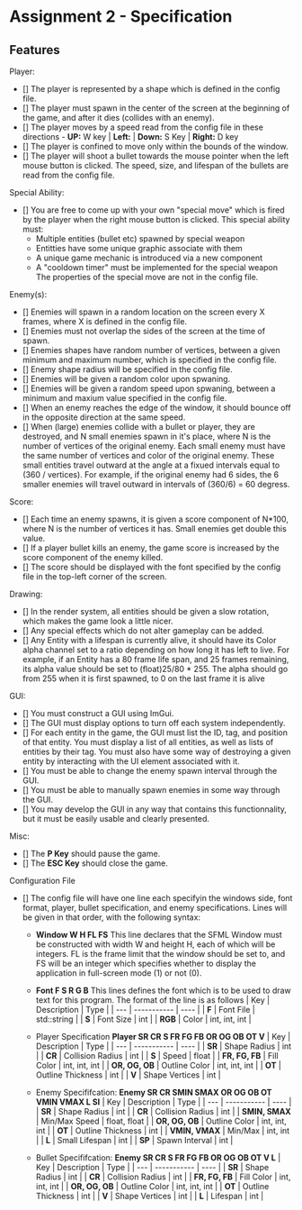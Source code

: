 # Assignment 2 - Specification

## Features

Player:
- [] The player is represented by a shape which is defined in the config file.
- [] The player must spawn in the center of the screen at the beginning of the game, and after it dies (collides with an enemy).
- [] The player moves by a speed read from the config file in these directions - **UP:** W key | **Left:** | **Down:** S Key | **Right:** D key
- [] The player is confined to move only within the bounds of the window.
- [] The player will shoot a bullet towards the mouse pointer when the left mouse button is clicked. The speed, size, and lifespan of the bullets are read from the config file.

Special Ability:
- [] You are free to come up with your own "special move" which is fired by the player when the right mouse button is clicked. This special ability must:
     - Multiple entities (bullet etc) spawned by special weapon
     - Entitties have some unique graphic associate with them
     - A unique game mechanic is introduced via a new component
     - A "cooldown timer" must be implemented for the special weapon
   The properties of the special move are not in the config file.

Enemy(s):
- [] Enemies will spawn in a random location on the screen every X frames, where X is defined in the config file.
- [] Enemies must not overlap the sides of the screen at the time of spawn.
- [] Enemies shapes have random number of vertices, between a given minimum and maximum number, which is specified in the config file.
- [] Enemy shape radius will be specified in the config file.
- [] Enemies will be given a random color upon spwaning.
- [] Enemies will be given a random speed upon spwaning, between a minimum and maxium value specified in the config file.
- [] When an enemy reaches the edge of the window, it should bounce off in the opposite direction at the same speed.
- [] When (large) enemies collide with a bullet or player, they are destroyed, and N small enemies spawn in it's place, where N is the number of vertices of the original enemy.
     Each small enemy must have the same number of vertices and color of the original enemy. These small entities travel outward at the angle at a fixued intervals equal to 
     (360 / vertices). For example, if the original enemy had 6 sides, the 6 smaller enemies will travel outward in intervals of (360/6) = 60 degress.

Score:
- [] Each time an enemy spawns, it is given a score component of N*100, where N is the number of vertices it has. Small enemies get double this value.
- [] If a player bullet kills an enemy, the game score is increased by the score component of the enemy killed.
- [] The score should be displayed with the font specified by the config file in the top-left corner of the screen.

Drawing:
- [] In the render system, all entities should be given a slow rotation, which makes the game look a little nicer.
- [] Any special effects which do not alter gameplay can be added.
- [] Any Entity with a lifespan is currently alive, it should have its Color alpha channel set to a ratio depending on how long it has left to live.
     For example, if an Entity has a 80 frame life span, and 25 frames remaining, its alpha value should be set to (float)25/80 * 255. The alpha should go from 255 when it is first
     spawned, to 0 on the last frame it is alive

GUI:
- [] You must construct a GUI using ImGui.
- [] The GUI must display options to turn off each system independently.
- [] For each entity in the game, the GUI must list the ID, tag, and position of that entity. You must display a list of all entities, as well as lists of entities by their tag.
     You must also have some way of destroying a given entity by interacting with the UI element associated with it.
- [] You must be able to change the enemy spawn interval through the GUI.
- [] You must be able to manually spawn enemies in some way through the GUI.
- [] You may develop the GUI in any way that contains this functionnality, but it must be easily usable and clearly presented.

Misc:
- [] The **P Key** should pause the game.
- [] The **ESC Key** should close the game.

Configuration File
- [] The config file will have one line each specifyin the windows side, font format, player, bullet specification, and enemy specifications.
     Lines will be given in that order, with the following syntax:

    - **Window W H FL FS**
      This line declares that the SFML Window must be constructed with width W and height H, each of which will be integers. FL is the frame limit that the window should be set to,
      and FS will be an integer which specifies whether to display the application in full-screen mode (1) or not (0).

    - **Font F S R G B**
    This lines defines the font which is to be used to draw text for this program. The format of the line is as follows
    | Key | Description | Type |
    | --- | ----------- | ---- |
    | **F** | Font File | std::string |
    | **S** | Font Size | int |
    | **RGB** | Color | int, int, int |

    - Player Specification **Player SR CR S FR FG FB OR OG OB OT V**
    | Key | Description | Type |
    | --- | ----------- | ---- |
    | **SR** | Shape Radius | int |
    | **CR** | Collision Radius | int |
    | **S** | Speed | float |
    | **FR, FG, FB** | Fill Color | int, int, int |
    | **OR, OG, OB** | Outline Color | int, int, int |
    | **OT** | Outline Thickness | int |
    | **V** | Shape Vertices | int |

    - Enemy Specififcation: **Enemy SR CR SMIN SMAX OR OG OB OT VMIN VMAX L SI**
    | Key | Description | Type |
    | --- | ----------- | ---- |
    | **SR** | Shape Radius | int |
    | **CR** | Collision Radius | int |
    | **SMIN, SMAX** | Min/Max Speed | float, float |
    | **OR, OG, OB** | Outline Color | int, int, int |
    | **OT** | Outline Thickness | int |
    | **VMIN, VMAX** | Min/Max | int, int |
    | **L** | Small Lifespan | int |
    | **SP** | Spawn Interval | int |

    - Bullet Specififcation: **Enemy SR CR S FR FG FB OR OG OB OT V L**
    | Key | Description | Type |
    | --- | ----------- | ---- |
    | **SR** | Shape Radius | int |
    | **CR** | Collision Radius | int |
    | **FR, FG, FB** | Fill Color | int, int, int |
    | **OR, OG, OB** | Outline Color | int, int, int |
    | **OT** | Outline Thickness | int |
    | **V** | Shape Vertices | int |
    | **L** | Lifespan | int |



